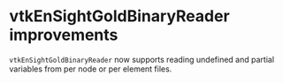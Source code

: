 vtkEnSightGoldBinaryReader improvements
=======================================

`vtkEnSightGoldBinaryReader` now supports reading undefined and partial
variables from per node or per element files.
